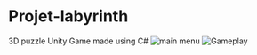 # Projet-labyrinth
3D puzzle Unity Game made using C#
![main menu](https://github.com/NadjibPM/Projet-labyrinth/assets/124353550/43b8596d-d52f-43f4-879b-1bf022df0130)
![Gameplay](https://github.com/NadjibPM/Projet-labyrinth/assets/124353550/19071703-3923-467c-a150-2159765bcaec)
